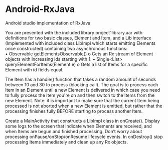 # Android-RxJava

Android studio implementation of RxJava

You are presented with the included library project1library.aar with definitions for two basic classes, Element and Item, and a Lib interface (Implemented with included class LibImpl which starts emitting Elements once constructed) containing two asynchronous functions:  
•	Observable<Element> getElementsObservable() 
o	Gets an Rx stream of Element objects with increasing ids starting with 1. 
•	Single<List<Item>> queryElementForItems(Element e) 
o	Gets a list of Items for a specific Element with id fields equal. 
 
The Item has a handle() function that takes a random amount of seconds between 10 and 30 to process (blocking call). The goal is to process each Item in an Element until a new Element is delivered in which case you need to fully process the Item you're on and then switch to the Items from the new Element. Note: it is important to make sure that the current Item being processed is not aborted when a new Element is emitted, but rather that the processing finishes fully BEFORE starting to process another Item. 
 
Create a MainActivity that constructs a LibImpl class in onCreate(). Display some logs to the screen that indicate when Elements are received, and when Items are begun and finished processing. Don’t worry about processing onPause/onStop/onResume lifecycle events. In onDestroy() stop processing Items immediately and clean up any Rx objects. 
